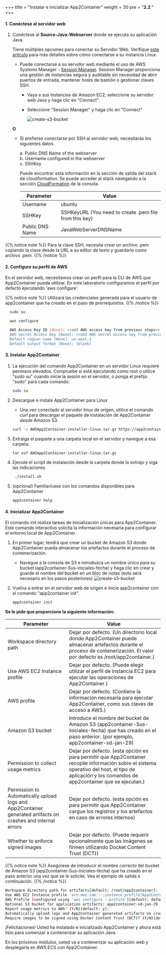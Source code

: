 +++
title = "Instalar e inicializar App2Container"
weight = 30
pre = "<b>2.2 </b>"
+++

#### 1. Conéctese al servidor web


1. Conéctese al **Source-Java-Webserver** donde se ejecuta su aplicación Java.

   Tiene múltiples opciones para conectar su Servidor Web. Verifique <a href="https://docs.aws.amazon.com/es_es/AWSEC2/latest/UserGuide/AccessingInstances.html" target="_blank">este artículo</a> para más detalles sobre cómo conectarse a su instancia Linux.

   - Puede conectarse a su servidor web mediante el uso de AWS Systems Manager - <a href="https://docs.aws.amazon.com/es_es/systems-manager/latest/userguide/session-manager.html" target="_blank">Session Manager</a>. Session Manager proporciona una gestión de instancias segura y auditable sin necesidad de abrir puertos de entrada, mantener hosts de bastión o gestionar claves SSH.
       
        - Vaya a sus instancias de Amazon EC2, seleccione su servidor web Java y haga clic en "Connect".
        - Seleccione "Session Manager" y haga clic en "Connect"
       
          ![create-s3-bucket](/setting-up-app2container/session-manager.png)

    **O**

    - Si prefieres conectarse por SSH al servidor web, necesitarás los siguientes datos.

        a. Public DNS Name of the webserver <br>
        b. Username configured in the webserver <br>
        c. SSHKey <br>

        Puede encontrar esta información en la sección de salida del stack de cloudformation. Se puede acceder al stack navegando a la sección <a href="https://us-west-2.console.aws.amazon.com/cloudformation/home?region=us-west-2#/" target="_blank">CloudFormation</a> de la consola.

        | Parameter              | Value                                               |
        | ---------------------- | --------------------------------------------------- |
        | Username   | ubuntu                                |
        | SSHKey  | SSHKeyURL      (You need to create .pem file from this key)                          |
        | Public DNS Name        | JavaWebServerDNSName                                    |

  {{% notice note %}}
  Para la clave SSH, necesita crear un archivo .pem copiando la clave desde la URL a su editor de texto y guardarlo como archivo .pem.
  {{% /notice %}}  



#### 2. Configure su perfil de AWS

En el servidor web, necesitamos crear un perfil para la CLI de AWS que App2Container pueda utilizar.  En este laboratorio configuramos el perfil por defecto ejecutando 'aws configure'.

{{% notice note %}}
Utilizará las credenciales generada para el usuario de app2container que ha creado en el paso de prerrequisitos.
{{% /notice %}}

```bash
  sudo su   
```

```bash
  aws configure
```

```bash
  AWS Access Key ID [None]: <<add AWS access key from previous steps>>
  AWS Secret Access Key [None]: <<add AWS secret access key from previous steps>>
  Default region name [None]: us-west-2
  Default output format [None]: [blank]
```

#### 3. Instalar App2Container

1. La ejecución del comando App2Container en un servidor Linux requiere permisos elevados. Compruebe si está ejecutando como root o utilice "sudo su" cuando inicie la sesión en el servidor, o ponga el prefijo "sudo" para cada comando.

    ```bash
    sudo su
    ```

2. Descargue e instale App2Container para Linux

    - Una vez conectado al servidor linux de origen, utilice el comando *curl* para descargar el paquete de instalación de App2Container desde Amazon S3.

    ```bash
    curl -o AWSApp2Container-installer-linux.tar.gz https://app2container-release-us-east-1.s3.us-east-1.amazonaws.com/latest/linux/AWSApp2Container-installer-linux.tar.gz
    ```

3. Extraiga el paquete a una carpeta local en el servidor y navegue a esa carpeta.

    ```bash
    tar xvf AWSApp2Container-installer-linux.tar.gz
    ```

4. Ejecute el script de instalación desde la carpeta donde lo extrajo y siga las indicaciones

      ```bash
       ./install.sh
      ```

5. (opcional) Familiarícese con los comandos disponibles para App2Container

    ```bash
    app2container help
    ```

#### 4. Inicializar App2Container

El comando init realiza tareas de inicialización únicas para App2Container. Este comando interactivo solicita la información necesaria para configurar el entorno local de App2Container.

1. En primer lugar, tendrá que crear un bucket de Amazon S3 donde App2Container pueda almacenar los artefactos durante el proceso de contenerización.

    - Navegue a la consola de S3 e introduzca un nombre único para su bucket (app2container-Sus-iniciales-fecha) y haga clic en crear y guarde el nombre del bucket en un bloc de notas (esto será necesario en los pasos posteriores)
    ![create-s3-bucket](/setting-up-app2container/s3-create-bucket.png)

2. Vuelva a entrar en el servidor web de origen e inicie app2container con el comando "app2container init".

    ```bash
    app2container init
    ```

  **Se le pide que proporcione la siguiente información:**

| Parameter              | Value             |
| ---------------------- | ---------------- |
| Workspace directory path                | Dejar por defecto. (Un directorio local donde App2Container puede almacenar artefactos durante el proceso de contenerización. El valor por defecto es /root/app2container.)|
| Use AWS EC2 Instance profile               | Dejar por defecto. (Puede elegir utilizar el perfil de instancia EC2 para ejecutar las operaciones de App2Container.)          |
| AWS profile               | Dejar por defecto. (Contiene la información necesaria para ejecutar App2Container, como sus claves de acceso a AWS.)          |
| Amazon S3 bucket                | Introduce el nombre del bucket de Amazon S3 (app2container-Sus-iniciales-fecha) que has creado en el paso anterior. (por ejemplo, app2container-sd-jan-29)          |
| Permission to collect usage metrics              | Dejar por defecto. (esta opción es para permitir que App2Container recopile información sobre el sistema operativo del host, el tipo de aplicación y los comandos de app2container que se ejecutan.)          |
| Permission to Automatically upload logs and App2Container generated artifacts on crashes and internal errors | Dejar por defecto. (esta opción es para permitir que App2Container cargue los registros y los artefactos en caso de errores internos)          |
| Whether to enforce signed images               | Dejar por defecto. (Puede requerir opcionalmente que las imágenes se firmen utilizando Docket Content Trust (DCT))          |

{{% notice note %}}
Asegúrese de introducir el nombre correcto del bucket de Amazon S3 (app2container-Sus-iniciales-fecha) que ha creado en el paso anterior una vez que se le solicite. Vea el ejemplo de salida a continuación.
{{% /notice %}}

```bash
Workspace directory path for artifacts[default: /root/app2container]:
Use AWS EC2 Instance profile 'arn:aws:iam::-:instance-profile/App2ContainerWorkshop-EC2InstanceProfile-' configured with this instance? (Y/N)[default: n]
AWS Profile (configured using 'aws configure --profile')[default: default]:
Optional S3 bucket for application artifacts: app2container-sd-jan-29
Report usage metrics to AWS? (Y/N)[default: y]:
Automatically upload logs and App2Container generated artifacts on crashes and internal errors? (Y/N)[default: y]:
Require images to be signed using Docker Content Trust (DCT)? (Y/N)[default: n]:
```

¡Felicitaciones! Usted ha instalado e inicializado App2Container y ahora está listo para comenzar a contenerizar su aplicación Java.

En los próximos módulos, usted va a contenerizar su aplicación web y desplegarla en AWS ECS con App2Container.
